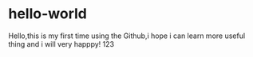 # hello-world
Hello,this is my first time using the Github,i hope i can learn more useful thing and i will very happpy!
123
